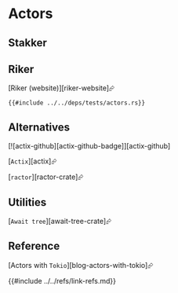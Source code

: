 # Actors

## Stakker

## Riker

[Riker (website)][riker-website]⮳

```rust,editable
{{#include ../../deps/tests/actors.rs}}
```

## Alternatives

[![actix-github][actix-github-badge]][actix-github]

[`Actix`][actix]⮳

[`ractor`][ractor-crate]⮳

## Utilities

[`Await tree`][await-tree-crate]⮳

## Reference

[Actors with `Tokio`][blog-actors-with-tokio]⮳

{{#include ../../refs/link-refs.md}}
